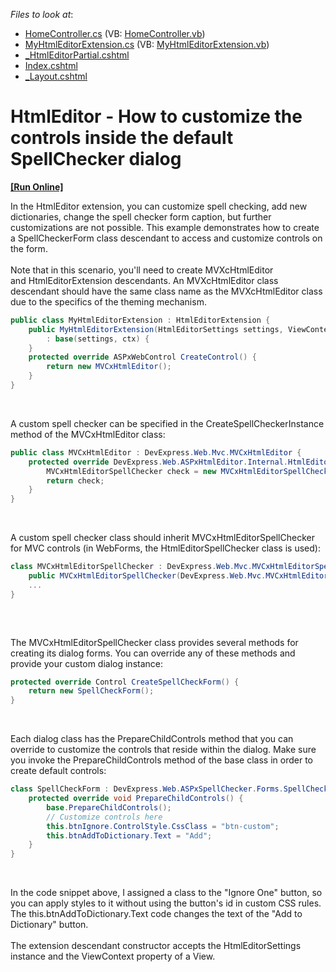 <!-- default file list -->
*Files to look at*:

* [HomeController.cs](./CS/SpellCheckerCustomization/Controllers/HomeController.cs) (VB: [HomeController.vb](./VB/SpellCheckerCustomization/Controllers/HomeController.vb))
* [MyHtmlEditorExtension.cs](./CS/SpellCheckerCustomization/Models/MyHtmlEditorExtension.cs) (VB: [MyHtmlEditorExtension.vb](./VB/SpellCheckerCustomization/Models/MyHtmlEditorExtension.vb))
* [_HtmlEditorPartial.cshtml](./CS/SpellCheckerCustomization/Views/Home/_HtmlEditorPartial.cshtml)
* [Index.cshtml](./CS/SpellCheckerCustomization/Views/Home/Index.cshtml)
* [_Layout.cshtml](./CS/SpellCheckerCustomization/Views/Shared/_Layout.cshtml)
<!-- default file list end -->
# HtmlEditor - How to customize the controls inside the default SpellChecker dialog
<!-- run online -->
**[[Run Online]](https://codecentral.devexpress.com/t493023/)**
<!-- run online end -->


<p>In the HtmlEditor extension, you can customize spell checking, add new dictionaries, change the spell checker form caption, but further customizations are not possible. This example demonstrates how to create a SpellCheckerForm class descendant to access and customize controls on the form.<br><br>Note that in this scenario, you'll need to create MVXcHtmlEditor and HtmlEditorExtension descendants. An MVXcHtmlEditor class descendant should have the same class name as the MVXcHtmlEditor class due to the specifics of the theming mechanism. </p>


```cs
public class MyHtmlEditorExtension : HtmlEditorExtension {
    public MyHtmlEditorExtension(HtmlEditorSettings settings, ViewContext ctx)
        : base(settings, ctx) {
    }
    protected override ASPxWebControl CreateControl() {
        return new MVCxHtmlEditor();
    }
}

```


<p> </p>
<p>A custom spell checker can be specified in the CreateSpellCheckerInstance method of the MVCxHtmlEditor class:</p>


```cs
public class MVCxHtmlEditor : DevExpress.Web.Mvc.MVCxHtmlEditor {
    protected override DevExpress.Web.ASPxHtmlEditor.Internal.HtmlEditorSpellChecker CreateSpellCheckerInstance() {
        MVCxHtmlEditorSpellChecker check = new MVCxHtmlEditorSpellChecker(this);
        return check;
    }
}

```


<p> </p>
<p>A custom spell checker class should inherit MVCxHtmlEditorSpellChecker for MVC controls (in WebForms, the HtmlEditorSpellChecker class is used):</p>


```cs
class MVCxHtmlEditorSpellChecker : DevExpress.Web.Mvc.MVCxHtmlEditorSpellChecker {
    public MVCxHtmlEditorSpellChecker(DevExpress.Web.Mvc.MVCxHtmlEditor htmlEditor) : base(htmlEditor) { }
    ...
}
 

```


<p> </p>
<p>The MVCxHtmlEditorSpellChecker class provides several methods for creating its dialog forms. You can override any of these methods and provide your custom dialog instance:</p>


```cs
protected override Control CreateSpellCheckForm() {
    return new SpellCheckForm();
}

```


<p> </p>
<p>Each dialog class has the PrepareChildControls method that you can override to customize the controls that reside within the dialog. Make sure you invoke the PrepareChildControls method of the base class in order to create default controls:</p>


```cs
class SpellCheckForm : DevExpress.Web.ASPxSpellChecker.Forms.SpellCheckForm {
    protected override void PrepareChildControls() {
        base.PrepareChildControls();
        // Customize controls here
        this.btnIgnore.ControlStyle.CssClass = "btn-custom";
        this.btnAddToDictionary.Text = "Add";
    }
}

```


<p> </p>
<p>In the code snippet above, I assigned a class to the "Ignore One" button, so you can apply styles to it without using the button's id in custom CSS rules. The this.btnAddToDictionary.Text code changes the text of the "Add to Dictionary" button.<br><br>The extension descendant constructor accepts the HtmlEditorSettings instance and the ViewContext property of a View.</p>

<br/>


